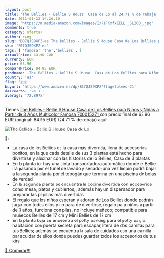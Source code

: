 ```yaml
---
layout: post
title: 'The Bellies - Bellie S House  Casa de Lo al 24.71 % de rebaja'
date: 2021-01-22 14:20:26
image: 'https://m.media-amazon.com/images/I/51FKxfxEELL._SL200_.jpg'
comments: true
category: ofertas
author: ring
slug: 'B07QJS9XPZ-es The Bellies - Bellie S House Casa de Los Bellies para...'
sku: 'B07QJS9XPZ-es'
tags: [ 'famosa','the','bellies', ]
actualPrice: 63.96 EUR
currency: EUR
price: 63.96
comparePrice: 84.95 EUR
prodname: 'The Bellies - Bellie S House  Casa de Los Bellies para Niños y Niñas a Partir de 3 Años  Multicolor   Famosa 700015271 '
country: 'es'
flag: '🇪🇸'
buyurl: 'https://www.amazon.es/dp/B07QJS9XPZ/?tag=tolees-21'
descuento: '24.71'
average: '72.8975'
---
```


Tienes [The Bellies - Bellie S House  Casa de Los Bellies para Niños y Niñas a Partir de 3 Años  Multicolor   Famosa 700015271 ](https://www.amazon.es/dp/B07QJS9XPZ/?tag=tolees-21) con precio final de  63.96 EUR (original: 84.95 EUR) (24.71 %  de rebaja) aqui!

[![The Bellies - Bellie S House  Casa de Lo](https://m.media-amazon.com/images/I/51FKxfxEELL._SL200_.jpg)](https://www.amazon.es/dp/B07QJS9XPZ/?tag=tolees-21)

🔎:

- La casa de los Bellies es la casa más divertida, llena de accesorios bonitos, en la que cada detalle de sus 3 plantas está hecho para divertirse y alucinar con las historias de lo Bellies; Casa de 3 plantas
- En la planta ior hay una cinta transportadora automática donde el Bellie irá pasando por el tunel de lavado y secado; una vez limpio podrá bajar a la segunda planta por el tobogán que termina en una piscina de bolas de verdad
- En la segunda planta se encuentra la cocina divertida con accesorios como mesa, platos y cubiertos;; además hay un dispensador para preparar las papillas más divertidas
- El regalo que los niños esperan y adoran de Los Bellies donde podrán jugar con todos ellos y no para de divertirse, regalo para niños a partir de 3 años, funciona con pilas, no incluye muñeco; compatible para muñecos Bellies de 17 cm y Mini Bellies de 12 cm
- En la planta baja se encuentra el potty parking para el potty car, la habitación con puerta secreta para escapar, litera de dos camitas para tus Bellies; además se encuentra la sala de cuidados con una camilla par acuidar de ellos donde puedes guardar todos los accesorios de tus kits

[🛒 Comprar!!!](https://www.amazon.es/dp/B07QJS9XPZ/?tag=tolees-21)
